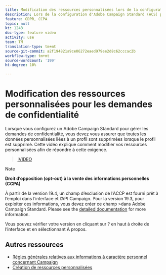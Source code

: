 ```yaml
---
title: Modification des ressources personnalisées lors de la configuration d’Adobe Campaign Standard (ACS) pour les demandes de confidentialité
description: Lors de la configuration d'Adobe Campaign Standard (ACS) pour gérer les demandes de confidentialité, vous devez vous assurer que toutes les données personnalisées liées à un profil sont supprimées lors de la suppression du profil. Cette vidéo explique comment modifier vos ressources personnalisées afin de répondre à cette exigence.
feature: GDPR, CCPA
topic: null
kt: 1243
doc-type: feature video
activity: use
team: TM
translation-type: tm+mt
source-git-commit: a2f194821a9ce06272eaed979ee2d8c62cccac2b
workflow-type: tm+mt
source-wordcount: '199'
ht-degree: 10%

---
```



# Modification des ressources personnalisées pour les demandes de confidentialité

Lorsque vous configurez un Adobe Campaign Standard pour gérer les demandes de confidentialité, vous devez vous assurer que toutes les données personnalisées liées à un profil sont supprimées lorsque le profil est supprimé. Cette vidéo explique comment modifier vos ressources personnalisées afin de répondre à cette exigence.

>[!VIDEO](https://video.tv.adobe.com/v/23326?quality=12)

>[!NOTE]
>
>**Droit d’opposition (opt-out) à la vente des informations personnelles (CCPA)**
>
>À partir de la version 19.4, un champ d’exclusion de l’ACCP est fourni prêt à l’emploi dans l’interface et l’API Campaign. Pour la version 19.3, pour exploiter ces informations, vous devez créer ce champ >dans Adobe Campaign Standard. Please see the [detailed documentation](https://helpx.adobe.com/fr/campaign/kb/acs-privacy.html#ccpa) for more information.
>
> Vous pouvez vérifier votre version en cliquant sur ? en haut à droite de l’interface et en sélectionnant A propos.

## Autres ressources

* [Règles générales relatives aux informations à caractère personnel concernant Campaign](https://helpx.adobe.com/fr/campaign/kb/campaign-privacy-overview.html)
* [Création de ressources personnalisées](/help/managing-processes-and-data/custom-resources/creating-custom-resources.md)
